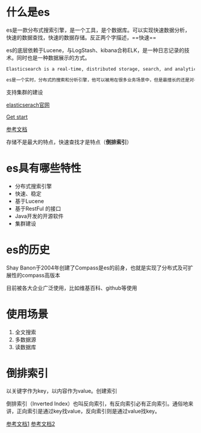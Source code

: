 # 什么是es

es是一款分布式搜索引擎，是一个工具，是个数据库。可以实现快速数据分析，快速的数据查找，快速的数据存储。反正两个字描述，==快速==

es的底层依赖于Lucene，与LogStash、kibana合称ELK，是一种日志记录的技术。同时也是一种数据展示的方式。

```bash
Elasticsearch is a real-time, distributed storage, search, and analytics engine. It can be used for many purposes, but one context where it excels is indexing streams of semi-structured data, such as logs or decoded network packets.

es是一个实时，分布式的搜索和分析引擎，他可以被用在很多业务场景中，但是最擅长的还是对半结构化数据的索引流的处理，例如日志信息及对网络包信息的解码
```

支持集群的建设

[elasticserach官网](https://www.elastic.co/cn/elasticsearch/)

[Get start](https://www.elastic.co/guide/en/elastic-stack-get-started/current/get-started-elastic-stack.html)

[参考文档](developer.51cto.com/art/201904/594615.htm)

存储不是最大的特点，快速查找才是特点（**倒排索引**）

# es具有哪些特性

- 分布式搜索引擎
- 快速、稳定
- 基于Lucene
- 基于RestFul 的接口
- Java开发的开源软件
- 集群建设

# es的历史

Shay Banon于2004年创建了Compass是es的前身，也就是实现了分布式及可扩展性的compass高版本

目前被各大企业广泛使用，比如维基百科、github等使用

# 使用场景

1. 全文搜索
2. 多数据源
3. 读数据库

# 倒排索引

 以关键字作为key，以内容作为value。创建索引

 倒排索引（Inverted Index）也叫反向索引，有反向索引必有正向索引。通俗地来讲，正向索引是通过key找value，反向索引则是通过value找key。

[参考文档1](https://www.cnblogs.com/cjsblog/p/10327673.html)
[参考文档2](https://blog.csdn.net/csdnliuxin123524/article/details/91581209)

